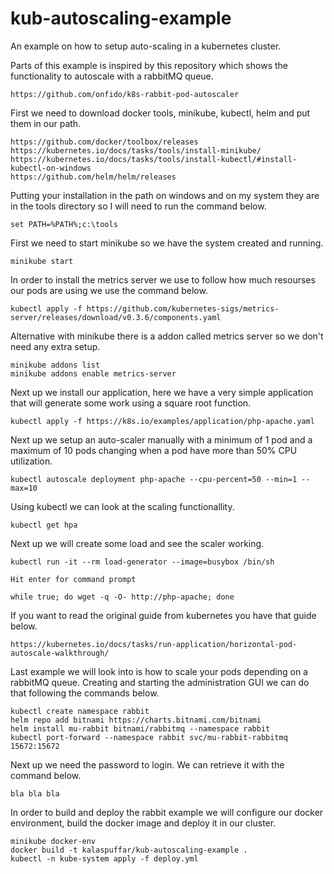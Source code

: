 # kub-autoscaling-example

An example on how to setup auto-scaling in a kubernetes cluster.

Parts of this example is inspired by this repository which shows the functionality to autoscale with a rabbitMQ queue.
```
https://github.com/onfido/k8s-rabbit-pod-autoscaler
```

First we need to download docker tools, minikube, kubectl, helm and put them in our path.

```
https://github.com/docker/toolbox/releases
https://kubernetes.io/docs/tasks/tools/install-minikube/
https://kubernetes.io/docs/tasks/tools/install-kubectl/#install-kubectl-on-windows
https://github.com/helm/helm/releases
```

Putting your installation in the path on windows and on my system
they are in the tools directory so I will need to run the command
below.
```
set PATH=%PATH%;c:\tools
```

First we need to start minikube so we have the system created and running.
```
minikube start
```

In order to install the metrics server we use to follow how much resourses our pods are using we use the command below.
```
kubectl apply -f https://github.com/kubernetes-sigs/metrics-server/releases/download/v0.3.6/components.yaml
```

Alternative with minikube there is a addon called metrics server so we don't need any extra setup.
```
minikube addons list
minikube addons enable metrics-server
```

Next up we install our application, here we have a very simple application that will generate some work using a square root function.
```
kubectl apply -f https://k8s.io/examples/application/php-apache.yaml
```

Next up we setup an auto-scaler manually with a minimum of 1 pod and a maximum of 10 pods changing when a pod have more than 50% CPU utilization.
```
kubectl autoscale deployment php-apache --cpu-percent=50 --min=1 --max=10
```

Using kubectl we can look at the scaling functionallity.
```
kubectl get hpa
```

Next up we will create some load and see the scaler working.
```
kubectl run -it --rm load-generator --image=busybox /bin/sh

Hit enter for command prompt

while true; do wget -q -O- http://php-apache; done
```

If you want to read the original guide from kubernetes you have that guide below.
```
https://kubernetes.io/docs/tasks/run-application/horizontal-pod-autoscale-walkthrough/
```

Last example we will look into is how to scale your pods depending on a rabbitMQ queue. Creating and starting the administration GUI we can do that following the commands below.
```
kubectl create namespace rabbit
helm repo add bitnami https://charts.bitnami.com/bitnami
helm install mu-rabbit bitnami/rabbitmq --namespace rabbit
kubectl port-forward --namespace rabbit svc/mu-rabbit-rabbitmq 15672:15672
```

Next up we need the password to login. We can retrieve it with the command below.
```
bla bla bla
```

In order to build and deploy the rabbit example we will configure our docker environment, build the docker image and deploy it in our cluster.
```
minikube docker-env
docker build -t kalaspuffar/kub-autoscaling-example .
kubectl -n kube-system apply -f deploy.yml
```
